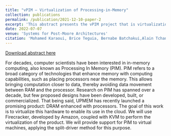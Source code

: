 ```yaml
---
title: "vPIM – Virtualization of Processing-in-Memory"
collection: publications
permalink: /publication/2021-12-10-paper-2
excerpt: 'This abstract presents the vPIM project that is virtualization of processing-In-Memory'
date: 2022-07-07
venue: 'Systems for Post-Moore Architectures'
citation: 'Mohamed Karaoui, Brice Teguia, Bernabe Batchakui,Alain Tchana Analysis of a modern distributed hypervisor: what we learn from our experiments'
---
```


[Download abstract here](https://brisco007.github.io/files/vPIM_Virtualization_of_Processing_in_Memory.pdf)

For decades, computer scientists have been interested in in-memory computing, also known as Processing In Memory (PIM). PIM refers to a broad category of technologies that enhance memory with computing capabilities, such as placing processors near the memory. This allows bringing computation closer to data, thereby avoiding data movement between RAM and the processor. Research on PIM has spanned over a decade, but few proposed designs have been developed, built, or commercialized. That being said, UPMEM has recently launched a promising product: DRAM enhanced with processors. The goal of this work is to virtualize this hardware to enable its use in the cloud. We will use Firecracker, developed by Amazon, coupled with KVM to perform the virtualization of the product. We will provide support for PIM to virtual machines, applying the split-driver method for this purpose.